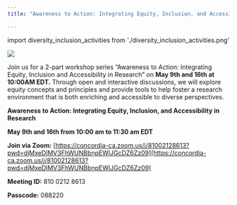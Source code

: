 ```yaml
---
title: "Awareness to Action: Integrating Equity, Inclusion, and Accessibility in Research"

---
```

import diversity_inclusion_activities from './diversity_inclusion_activities.png'

<p class="Awareness_to_Action" ><img src={diversity_inclusion_activities}/></p>

Join us for a 2-part workshop series “Awareness to Action: Integrating Equity, Inclusion and Accessibility in Research” on **May 9th and 16th at 10:00AM EDT.**
Through open and interactive discussions, we will explore equity concepts and principles and provide tools to help foster a research environment that is both enriching and accessible to diverse perspectives.  

**Awareness to Action: Integrating Equity, Inclusion, and Accessibility in Research**

**May 9th and 16th from 10:00 am to 11:30 am EDT**

 **Join via Zoom:** [https://concordia-ca.zoom.us/j/81002128613?pwd=djMxeDlMV3FhWUNBbnpEWlJGcDZ6Zz09](https://concordia-ca.zoom.us/j/81002128613?pwd=djMxeDlMV3FhWUNBbnpEWlJGcDZ6Zz09) 
 
 **Meeting ID:** 810 0212 8613

 **Passcode:** 088220